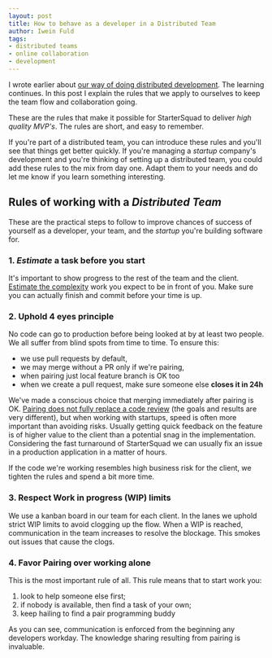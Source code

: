 ```yaml
---
layout: post
title: How to behave as a developer in a Distributed Team
author: Iwein Fuld
tags:
- distributed teams
- online collaboration
- development
---
```


I wrote earlier about [our way of doing distributed development][1]. The learning continues. In this post I explain
 the rules that we apply to ourselves to keep the team flow and collaboration going.

These are the rules that make it possible for StarterSquad to deliver *high quality MVP's*.
The rules are short, and easy to remember.

If you're part of a distributed team, you can introduce these rules and you'll see that things get better quickly.
If you're managing a *startup* company's development and you're thinking of setting up a distributed team, you could
add these rules to the mix from day one. Adapt them to your needs and do let me know if you learn something interesting.

Rules of working with a *Distributed Team*
----------------------
These are the practical steps to follow to improve chances of success of yourself as a developer, your team, and
the *startup* you're building software for.

### 1. *Estimate* a task before you start
It's important to show progress to the rest of the team and the client. [Estimate the complexity][3] work you expect to be in
front of you. Make sure you can actually finish and commit before your time is up.

### 2. Uphold 4 eyes principle
No code can go to production before being looked at by at least two people. We all suffer from blind spots from time to
time. To ensure this:

- we use pull requests by default,
- we may merge without a PR only if we're pairing,
- when pairing just local feature branch is OK too
- when we create a pull request, make sure someone else **closes it in 24h**

We've made a conscious choice that merging immediately after pairing is OK. [Pairing does not fully replace a code review][2]
(the goals and results are very different),
but when working with startups, speed is often more important than avoiding risks. Usually getting quick feedback on the
feature is of higher value to the client than a potential snag in the implementation. Considering the fast turnaround
of StarterSquad we can usually fix an issue in a production application in a matter of hours.

If the code we're working resembles high business risk for the client, we tighten the rules and spend a bit more time.

### 3. Respect Work in progress (WIP) limits
We use a kanban board in our team for each client. In the lanes we uphold strict WIP limits to avoid clogging up the
flow. When a WIP is reached, communication in the team increases to resolve the blockage. This smokes out issues that
cause the clogs.

### 4. **Favor Pairing over working alone**
This is the most important rule of all. This rule means that to start work you:
1. look to help someone else first;
2. if nobody is available, then find a task of your own;
3. keep hailing to find a pair programming buddy

As you can see, communication is enforced from the beginning any developers workday. The knowledge sharing resulting
from pairing is invaluable.

[1]: /blog/work-distribution-sweet-spot/ "Distributed development"
[2]: http://prezi.com/_pmtf7noq3ur/?utm_campaign=share&utm_medium=copy&rc=ex0share
[3]: /blog/startersquad-pricing-model/